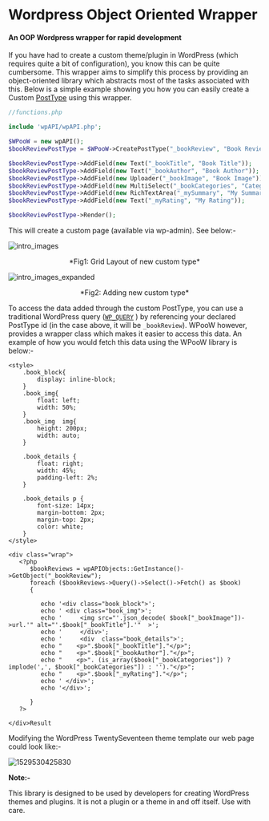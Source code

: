 # Wordpress Object Oriented Wrapper
#### An OOP Wordpress wrapper for rapid development

If you have had to create a custom theme/plugin in WordPress (which requires quite a bit of configuration), you know this can be quite cumbersome. 
This wrapper aims to simplify this process by providing an object-oriented library which abstracts most of the tasks associated with this.
Below is a simple example showing you how you can easily create a Custom [PostType](https://codex.wordpress.org/Post_Types) using this wrapper.

```php
//functions.php

include 'wpAPI/wpAPI.php';

$WPooW = new wpAPI();
$bookReviewPostType = $WPooW->CreatePostType("_bookReview", "Book Review", true);

$bookReviewPostType->AddField(new Text("_bookTitle", "Book Title"));
$bookReviewPostType->AddField(new Text("_bookAuthor", "Book Author"));
$bookReviewPostType->AddField(new Uploader("_bookImage", "Book Image"));
$bookReviewPostType->AddField(new MultiSelect("_bookCategories", "Categories", ["Philosophy" => "Philosophy", "Auto-Biography" => "Auto-Biography", "Fiction" => "Fiction"]));
$bookReviewPostType->AddField(new RichTextArea("_mySummary", "My Summary"));
$bookReviewPostType->AddField(new Text("_myRating", "My Rating"));

$bookReviewPostType->Render();


```

This will create a custom page (available via wp-admin). See below:-

![intro_images](/images/intro_output_image_input.png)
<center>*Fig1: Grid Layout of new custom type*</center>


![intro_images_expanded](/images/intro_main_image_expanded.png)
<center>*Fig2: Adding new custom type*</center>

To access the data added through the custom PostType, you can use a traditional WordPress query ([`WP_QUERY`](https://codex.wordpress.org/Class_Reference/WP_Query) ) by referencing your declared PostType id  (in the case above, it will be `_bookReview`). WPooW  however, provides a wrapper class which makes it easier to access this data. An example of how you would fetch this data using the WPooW library is below:-

```php+HTML
<style>
	.book_block{
		display: inline-block;
	}
	.book_img{
		float: left;
		width: 50%;
	}
	.book_img  img{
		height: 200px;
		width: auto;
	}

	.book_details {
		float: right;
		width: 45%;
		padding-left: 2%;
	}

	.book_details p {
		font-size: 14px;
		margin-bottom: 2px;
		margin-top: 2px;
		color: white;
	}
</style>

<div class="wrap">
   <?php
      $bookReviews = wpAPIObjects::GetInstance()->GetObject("_bookReview");
      foreach ($bookReviews->Query()->Select()->Fetch() as $book)
      {

         echo '<div class="book_block">';
         echo ' <div class="book_img">';
         echo '     <img src="'.json_decode( $book["_bookImage"])->url.'" alt="'.$book["_bookTitle"].'"  >';
         echo '     </div>';
         echo '     <div  class="book_details">';
         echo "    <p>".$book["_bookTitle"]."</p>";
         echo "    <p>".$book["_bookAuthor"]."</p>";
         echo "    <p>". (is_array($book["_bookCategories"]) ? implode(',', $book["_bookCategories"]) : '')."</p>";
         echo "    <p>".$book["_myRating"]."</p>";
         echo ' </div>';
         echo '</div>';

      }
   ?>

</div>Result
```


Modifying the WordPress TwentySeventeen theme template our web page could look like:- 

![1529530425830](/images/intro_output_image.png)

**Note:-**

This library is designed to be used by developers for creating WordPress themes and plugins. It is not a plugin or a theme in and off itself. Use with care.





